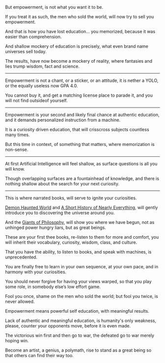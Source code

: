 But empowerment,
is not what you want it to be.

If you treat it as such, the men who sold the world,
will now try to sell you empowerment.

And that is how you have lost education...
you memorized, because it was easier than comprehension.

And shallow mockery of education is precisely,
what even brand name universes sell today.

The results, have now become a mockery of reality,
where fantasies and lies trump wisdom, fact and science.

---

Empowerment is not a chant, or a sticker, or an attitude,
it is nether a YOLO, or the equally useless now GPA 4.0.

You cannot buy it, and get a matching license place to parade it,
and you will not find outsideof yourself.

---

Empowerment is your second and likely final chance at authentic education,
and it demands personalized instruction from a machine.

It is a curiosity driven education,
that will crisscross subjects countless many times.

But this time in context, of something that matters,
where memorization is non-sense.

---

At first Artificial Intelligence will feel shallow,
as surface questions is all you will know.

Though overlapping surfaces are a fountainhead of knowledge,
and there is nothing shallow about the search for your next curiosity.

---

This is where narrated books,
will serve to ignite your curiosities.

[Demon Haunted World][1] and [A Short History of Nearly Everything][2],
will gently introduce you to discovering the universe around you.

And the [Giants of Philosophy][3], will show you where we have begun,
not as unhinged power hungry liars, but as great beings.

These are your first thee books, re-listen to them for more and comfort,
you will inherit their vocabulary, curiosity, wisdom, class, and culture.

That you have the ability, to listen to books,
and speak with machines, is unprecedented.

You are finally free to learn in your own sequence,
at your own pace, and in harmony with your curiosities.

You should never forgive for having your views warped,
so that you play some role, in somebody else’s low effort game.

Fool you once, shame on the men who sold the world;
but fool you twice, is never allowed.

Empowerment means powerful self education,
with meaningful results.

Lack of authentic and meaningful education, is humanity's only weakness,
please, counter your opponents move, before it is even made.

The victorious win first and then go to war,
the defeated go to war merely hoping win.

Become an artist, a genius, a polymath,
rise to stand as a great being so that others can find their way too.

[1]: https://www.youtube.com/results?search_query=Demon+Haunted+World
[2]: https://www.youtube.com/results?search_query=A+Short+History+of+Nearly+Everything
[3]: https://archive.org/search?query=+The+Giants+of+Philosophy+by+Charlton+Heston
